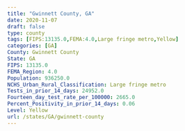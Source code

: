 ```yaml
---
title: "Gwinnett County, GA"
date: 2020-11-07
draft: false
type: county
tags: [FIPS:13135.0,FEMA:4.0,Large fringe metro,Yellow]
categories: [GA]
County: Gwinnett County
State: GA
FIPS: 13135.0
FEMA_Region: 4.0
Population: 936250.0
NCHS_Urban_Rural_Classification: Large fringe metro
Tests_in_prior_14_days: 24952.0
Fourteen_day_test_rate_per_100000: 2665.0
Percent_Positivity_in_prior_14_days: 0.06
Level: Yellow
url: /states/GA/gwinnett-county
---
```



